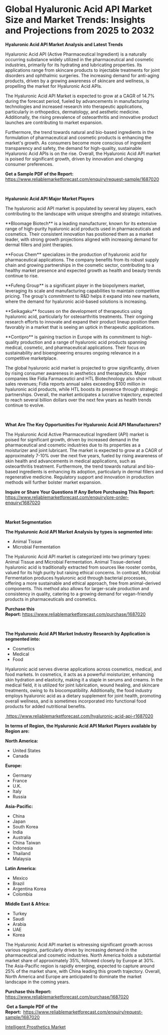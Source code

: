 <p><h1>Global Hyaluronic Acid API Market Size and Market Trends: Insights and Projections from 2025 to 2032</h1></p><p><strong>Hyaluronic Acid API Market Analysis and Latest Trends</strong></p>
<p><p>Hyaluronic Acid API (Active Pharmaceutical Ingredient) is a naturally occurring substance widely utilized in the pharmaceutical and cosmetic industries, primarily for its hydrating and lubricating properties. Its applications range from skincare products to injectable treatments for joint disorders and ophthalmic surgeries. The increasing demand for anti-aging products, driven by a growing awareness of skincare and wellness, is propelling the market for Hyaluronic Acid APIs.</p><p>The Hyaluronic Acid API Market is expected to grow at a CAGR of 14.7% during the forecast period, fueled by advancements in manufacturing technologies and increased research into therapeutic applications, particularly in orthopedics, dermatology, and aesthetic medicine. Additionally, the rising prevalence of osteoarthritis and innovative product launches are contributing to market expansion. </p><p>Furthermore, the trend towards natural and bio-based ingredients in the formulation of pharmaceutical and cosmetic products is enhancing the market's growth. As consumers become more conscious of ingredient transparency and safety, the demand for high-quality, sustainable Hyaluronic Acid APIs is on the rise. Overall, the Hyaluronic Acid API market is poised for significant growth, driven by innovation and changing consumer preferences.</p></p>
<p><strong>Get a Sample PDF of the Report:&nbsp;</strong> <a href="https://www.reliablemarketforecast.com/enquiry/request-sample/1687020?utm_campaign=3045&utm_medium=2&utm_source=Github&utm_content=ia&utm_term=26032025&utm_id=hyaluronic-acid-api">https://www.reliablemarketforecast.com/enquiry/request-sample/1687020</a></p>
<p>&nbsp;</p>
<p><strong>Hyaluronic Acid API Major Market Players</strong></p>
<p><p>The hyaluronic acid API market is populated by several key players, each contributing to the landscape with unique strengths and strategic initiatives. </p><p>**Bloomage Biotech** is a leading manufacturer, known for its extensive range of high-purity hyaluronic acid products used in pharmaceuticals and cosmetics. Their consistent innovation has positioned them as a market leader, with strong growth projections aligned with increasing demand for dermal fillers and joint therapies.</p><p>**Focus Chem** specializes in the production of hyaluronic acid for pharmaceutical applications. The company benefits from its robust supply chain and growing partnerships in the cosmetic sector, contributing to a healthy market presence and expected growth as health and beauty trends continue to rise.</p><p>**Fufeng Group** is a significant player in the biopolymers market, leveraging its scale and manufacturing capabilities to maintain competitive pricing. The group's commitment to R&D helps it expand into new markets, where the demand for hyaluronic acid-based solutions is increasing.</p><p>**Seikagaku** focuses on the development of therapeutics using hyaluronic acid, particularly for osteoarthritis treatments. Their ongoing research efforts to innovate and expand their product lineup position them favorably in a market that is seeing an uptick in therapeutic applications.</p><p>**Contipro** is gaining traction in Europe with its commitment to high-quality production and a range of hyaluronic acid products spanning medical, cosmetic, and pharmaceutical applications. Their focus on sustainability and bioengineering ensures ongoing relevance in a competitive marketplace.</p><p>The global hyaluronic acid market is projected to grow significantly, driven by rising consumer awareness in aesthetics and therapeutics. Major companies like Fidia Farmaceutici and HTL Biotechnology also show robust sales revenues; Fidia reports annual sales exceeding $100 million in hyaluronic acid products, while HTL boosts its presence through strategic partnerships. Overall, the market anticipates a lucrative trajectory, expected to reach several billion dollars over the next few years as health trends continue to evolve.</p></p>
<p>&nbsp;</p>
<p><strong>What Are The Key Opportunities For Hyaluronic Acid API Manufacturers?</strong></p>
<p><p>The Hyaluronic Acid Active Pharmaceutical Ingredient (API) market is poised for significant growth, driven by increased demand in the pharmaceutical and cosmetic industries due to its properties as a moisturizer and joint lubricant. The market is expected to grow at a CAGR of approximately 7-10% over the next five years, fueled by rising awareness of skin health and advancements in medical applications, such as osteoarthritis treatment. Furthermore, the trend towards natural and bio-based ingredients is enhancing its adoption, particularly in dermal fillers and regenerative medicine. Regulatory support and innovation in production methods will further bolster market expansion.</p></p>
<p><strong>Inquire or Share Your Questions If Any Before Purchasing This Report:</strong> <a href="https://www.reliablemarketforecast.com/enquiry/pre-order-enquiry/1687020?utm_campaign=3045&utm_medium=2&utm_source=Github&utm_content=ia&utm_term=26032025&utm_id=hyaluronic-acid-api">https://www.reliablemarketforecast.com/enquiry/pre-order-enquiry/1687020</a></p>
<p>&nbsp;</p>
<p><strong>Market Segmentation</strong></p>
<p><strong>The Hyaluronic Acid API Market Analysis by types is segmented into:</strong></p>
<p><ul><li>Animal Tissue</li><li>Microbial Fermentation</li></ul></p>
<p><p>The Hyaluronic Acid API market is categorized into two primary types: Animal Tissue and Microbial Fermentation. Animal Tissue-derived hyaluronic acid is traditionally extracted from sources like rooster combs, valued for its high purity but raising ethical concerns. In contrast, Microbial Fermentation produces hyaluronic acid through bacterial processes, offering a more sustainable and ethical approach, free from animal-derived components. This method also allows for larger-scale production and consistency in quality, catering to a growing demand for vegan-friendly products in pharmaceuticals and cosmetics.</p></p>
<p><strong>Purchase this Report:&nbsp;</strong><a href="https://www.reliablemarketforecast.com/purchase/1687020?utm_campaign=3045&utm_medium=2&utm_source=Github&utm_content=ia&utm_term=26032025&utm_id=hyaluronic-acid-api">https://www.reliablemarketforecast.com/purchase/1687020</a></p>
<p>&nbsp;</p>
<p><strong>The Hyaluronic Acid API Market Industry Research by Application is segmented into:</strong></p>
<p><ul><li>Cosmetics</li><li>Medical</li><li>Food</li></ul></p>
<p><p>Hyaluronic acid serves diverse applications across cosmetics, medical, and food markets. In cosmetics, it acts as a powerful moisturizer, enhancing skin hydration and elasticity, making it a staple in serums and creams. In the medical field, it is utilized for joint lubrication, wound healing, and skincare treatments, owing to its biocompatibility. Additionally, the food industry employs hyaluronic acid as a dietary supplement for joint health, promoting overall wellness, and is sometimes incorporated into functional food products for added nutritional benefits.</p></p>
<p><a href="https://www.reliablemarketforecast.com/hyaluronic-acid-api-r1687020?utm_campaign=3045&utm_medium=2&utm_source=Github&utm_content=ia&utm_term=26032025&utm_id=hyaluronic-acid-api">&nbsp;https://www.reliablemarketforecast.com/hyaluronic-acid-api-r1687020</a></p>
<p><strong>In terms of Region, the Hyaluronic Acid API Market Players available by Region are:</strong></p>
<p>
    <p> <strong> North America: </strong>
        <ul>
            <li>United States</li>
            <li>Canada</li>
        </ul>
        </p> 
    <p> <strong> Europe: </strong>
        <ul>
            <li>Germany</li>
            <li>France</li>
            <li>U.K.</li>
            <li>Italy</li>
            <li>Russia</li>
        </ul>
        </p> 
    <p> <strong> Asia-Pacific: </strong>
        <ul>
            <li>China</li>
            <li>Japan</li>
            <li>South Korea</li>
            <li>India</li>
            <li>Australia</li>
            <li>China Taiwan</li>
            <li>Indonesia</li>
            <li>Thailand</li>
            <li>Malaysia</li>
        </ul>
        </p> 
    <p> <strong> Latin America: </strong>
        <ul>
            <li>Mexico</li>
            <li>Brazil</li>
            <li>Argentina Korea</li>
            <li>Colombia</li>
        </ul>
        </p> 
    <p> <strong> Middle East & Africa: </strong>
        <ul>
            <li>Turkey</li>
            <li>Saudi</li>
            <li>Arabia</li>
            <li>UAE</li>
            <li>Korea</li>
        </ul>
    </p>
    </p>
<p><p>The Hyaluronic Acid API market is witnessing significant growth across various regions, particularly driven by increasing demand in the pharmaceutical and cosmetic industries. North America holds a substantial market share of approximately 35%, followed closely by Europe at 30%. The Asia-Pacific region is rapidly emerging, expected to capture around 25% of the market share, with China leading this growth trajectory. Overall, North America and Europe are anticipated to dominate the market landscape in the coming years.</p></p>
<p><strong>Purchase this Report: </strong><a href="https://www.reliablemarketforecast.com/purchase/1687020?utm_campaign=3045&utm_medium=2&utm_source=Github&utm_content=ia&utm_term=26032025&utm_id=hyaluronic-acid-api">https://www.reliablemarketforecast.com/purchase/1687020</a></p>
<p>&nbsp;<strong>Get a Sample PDF of the Report:&nbsp;&nbsp;</strong><a href="https://www.reliablemarketforecast.com/enquiry/request-sample/1687020?utm_campaign=3045&utm_medium=2&utm_source=Github&utm_content=ia&utm_term=26032025&utm_id=hyaluronic-acid-api">https://www.reliablemarketforecast.com/enquiry/request-sample/1687020</a></p>
<p><strong></strong></p>
<p><p><a href="https://github.com/paljuhubeyde/Market-Research-Report-List-1/blob/main/intelligent-prosthetics-market.md?utm_campaign=3045&utm_medium=2&utm_source=Github&utm_content=ia&utm_term=26032025&utm_id=hyaluronic-acid-api">Intelligent Prosthetics Market</a></p></p>